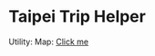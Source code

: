 # Taipei Trip Helper

Utility:
Map: <a href = "https://github.com/HonAnson/Littlewebsite.github.io.git" target = "_blank"> Click me </a>




<!-- # Japan Trip Helper
A helper for japan trip.

## Utilities
- Weather: <a href="https://www.japan.travel/en/weather/" target="_blank">Link Here ☀️ 🌥</a>

- Coin Lockers: <a href="https://coinlocker.click/" target="_blank">Link Here 🔒</a>
  
- TabeLog 百名店: <a href="https://award.tabelog.com/hyakumeiten" target="_blank">Link Here 🍲 🍊 🫛 🥟 ☕ 🍧</a>
  
- JR West Map: <a href="https://global.trafficinfo.westjr.co.jp/tc/" target="_blank">Link Here  🗺️ </a>


## 広島  
<p align="center">
<img src="hiroshima.jpg" width="400"/>  
</p>

- Tabelog ranking: <a href="https://tabelog.com/hiroshima/rstLst/?Srt=D&SrtT=rvcn&svd=20240630&svt=1900&svps=2" target="_blank">Link Here 🍴</a>

- Hiroshima Tourist Pass: <a href="https://tw.wamazing.com/ticket/tickets/visit_hiroshima_tourist_pass" target="_blank">Link Here 🎫</a>

- Official Hiroshima Info: <a href="https://dive-hiroshima.com/tw/" target="_blank">Link Here 🔗</a>


## 倉敷  
<p align="center">
<img src="kurashiki.jpeg" width="400"/>     
</p>

- 倉敷 Tabelog Ranking: <a href="https://tabelog.com/okayama/C33202/rstLst/?Srt=D&SrtT=rvcn&svd=20240630&svt=1900&svps=2" target="_blank">Link Here 🍴</a>
  
- Tourist blog: <a href="https://journey.tw/go-kurashiki-city/" target="_blank">Link Here 📝</a>



<!-- 
## Utilities
- Weather: [Link Here ☀️ 🌥](https://www.japan.travel/en/weather/){:target="_blank"}

- Coin Lockers: [Link Here 🔒](https://coinlocker.click/){:target="_blank"}
  
- TabeLog 百名店: [Link Here 🍲 🍊 🫛 🥟 ☕ 🍧](https://award.tabelog.com/hyakumeiten){:target="_blank"}
  
- JR West Map: [Link Here  🗺️ ](https://global.trafficinfo.westjr.co.jp/tc/){:target="_blank"}


## 広島  
<p align="center">
<img src="hiroshima.jpg" width="400"/>  
</p>

- Tabelog ranking: [Link Here 🍴](https://tabelog.com/hiroshima/rstLst/?Srt=D&SrtT=rvcn&svd=20240630&svt=1900&svps=2){:target="_blank"}

- Hiroshima Tourist Pass: [Link Here 🎫](https://tw.wamazing.com/ticket/tickets/visit_hiroshima_tourist_pass){:target="_blank"}




- Official Hiroshima Info: [Link Here 🔗](https://dive-hiroshima.com/tw/){:target="_blank"}


## 倉敷  
<p align="center">
<img src="kurashiki.jpeg" width="400"/>     
</p>

- 倉敷 Tabelog Ranking: [Link Here 🍴](https://tabelog.com/okayama/C33202/rstLst/?Srt=D&SrtT=rvcn&svd=20240630&svt=1900&svps=2){:target="_blank"}
  
- Tourist blog: [Link Here 📝](https://journey.tw/go-kurashiki-city/){:target="_blank"} 



## 大阪  
<p align="center">
<img src="osaka.jpg" width="400"/>  
</p>

🚧 Under Construction! 🚧  

 -->

<!-- 
<p align="center">
<img src="flowershop.jpeg"/>  
</p>
<p align="center"> Figure 1. A nice flower shop I saw in London today. -->
